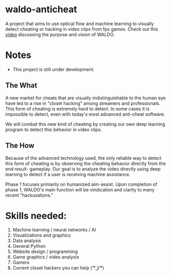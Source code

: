 # waldo-anticheat
A project that aims to use optical flow and machine learning to visually detect cheating or hacking in video clips from fps games. 
Check out this [video](https://youtu.be/GOI9EkLsUm0) discussing the purpose and vision of WALDO.

# Notes
* This project is still under development. 

## The What
A new market for cheats that are visually indistinguishable to the human eye have led to a rise in "closet hacking" among streamers and professionals.
This form of cheating is extremely hard to detect. In some cases it is impossible to detect, even with today's most advanced anti-cheat software. 

We will combat this new kind of cheating by creating our own deep learning program to detect this behavior in video clips.

## The How
Because of the advanced technology used, the only reliable way to detect this form of cheating is by observing the cheating behavior directly from the end result- gameplay. Our goal is to analyze the video directly using deep learning to detect if a user is receiving machine assistance.

Phase 1 focuses primarily on humanized aim-assist. Upon completion of phase 1, WALDO's main function will be vindication and clarity to many recent "hackusations."

# Skills needed: 
1. Machine learning / neural networks / AI 
2. Visualizations and graphics 
3. Data analysis 
4. General Python 
5. Website design / programming 
6. Game graphics / video analysis 
7. Gamers
8. Current closet hackers you can help ( ͡° ͜ʖ ͡°)
